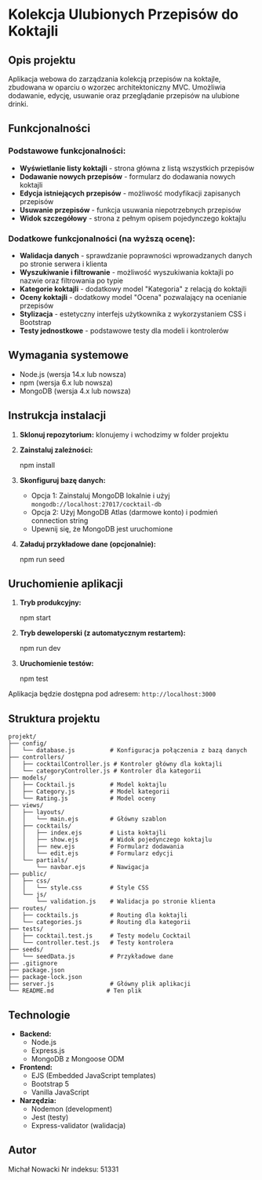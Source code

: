 # Kolekcja Ulubionych Przepisów do Koktajli


## Opis projektu
Aplikacja webowa do zarządzania kolekcją przepisów na koktajle, zbudowana w oparciu o wzorzec architektoniczny MVC. Umożliwia dodawanie, edycję, usuwanie oraz przeglądanie przepisów na ulubione drinki.

## Funkcjonalności

### Podstawowe funkcjonalności:
- **Wyświetlanie listy koktajli** - strona główna z listą wszystkich przepisów
- **Dodawanie nowych przepisów** - formularz do dodawania nowych koktajli
- **Edycja istniejących przepisów** - możliwość modyfikacji zapisanych przepisów
- **Usuwanie przepisów** - funkcja usuwania niepotrzebnych przepisów
- **Widok szczegółowy** - strona z pełnym opisem pojedynczego koktajlu

### Dodatkowe funkcjonalności (na wyższą ocenę):
- **Walidacja danych** - sprawdzanie poprawności wprowadzanych danych po stronie serwera i klienta
- **Wyszukiwanie i filtrowanie** - możliwość wyszukiwania koktajli po nazwie oraz filtrowania po typie
- **Kategorie koktajli** - dodatkowy model "Kategoria" z relacją do koktajli
- **Oceny koktajli** - dodatkowy model "Ocena" pozwalający na ocenianie przepisów
- **Stylizacja** - estetyczny interfejs użytkownika z wykorzystaniem CSS i Bootstrap
- **Testy jednostkowe** - podstawowe testy dla modeli i kontrolerów

## Wymagania systemowe
- Node.js (wersja 14.x lub nowsza)
- npm (wersja 6.x lub nowsza)
- MongoDB (wersja 4.x lub nowsza)

## Instrukcja instalacji

1. **Sklonuj repozytorium:**
  klonujemy i wchodzimy w folder projektu
   

2. **Zainstaluj zależności:**
   
   npm install
   

3. **Skonfiguruj bazę danych:**
   - Opcja 1: Zainstaluj MongoDB lokalnie i użyj `mongodb://localhost:27017/cocktail-db`
   - Opcja 2: Użyj MongoDB Atlas (darmowe konto) i podmień connection string
   - Upewnij się, że MongoDB jest uruchomione

4. **Załaduj przykładowe dane (opcjonalnie):**
   
   npm run seed
   

## Uruchomienie aplikacji

1. **Tryb produkcyjny:**
   
   npm start
   

2. **Tryb deweloperski (z automatycznym restartem):**
   
   npm run dev
   

3. **Uruchomienie testów:**
   
   npm test
   

Aplikacja będzie dostępna pod adresem: `http://localhost:3000`

## Struktura projektu
```
projekt/
├── config/
│   └── database.js          # Konfiguracja połączenia z bazą danych
├── controllers/
│   ├── cocktailController.js # Kontroler główny dla koktajli
│   └── categoryController.js # Kontroler dla kategorii
├── models/
│   ├── Cocktail.js          # Model koktajlu
│   ├── Category.js          # Model kategorii
│   └── Rating.js            # Model oceny
├── views/
│   ├── layouts/
│   │   └── main.ejs         # Główny szablon
│   ├── cocktails/
│   │   ├── index.ejs        # Lista koktajli
│   │   ├── show.ejs         # Widok pojedynczego koktajlu
│   │   ├── new.ejs          # Formularz dodawania
│   │   └── edit.ejs         # Formularz edycji
│   └── partials/
│       └── navbar.ejs       # Nawigacja
├── public/
│   ├── css/
│   │   └── style.css        # Style CSS
│   └── js/
│       └── validation.js    # Walidacja po stronie klienta
├── routes/
│   ├── cocktails.js         # Routing dla koktajli
│   └── categories.js        # Routing dla kategorii
├── tests/
│   ├── cocktail.test.js     # Testy modelu Cocktail
│   └── controller.test.js   # Testy kontrolera
├── seeds/
│   └── seedData.js          # Przykładowe dane
├── .gitignore
├── package.json
├── package-lock.json
├── server.js                # Główny plik aplikacji
└── README.md               # Ten plik
```

## Technologie
- **Backend:**
  - Node.js
  - Express.js
  - MongoDB z Mongoose ODM
- **Frontend:**
  - EJS (Embedded JavaScript templates)
  - Bootstrap 5
  - Vanilla JavaScript
- **Narzędzia:**
  - Nodemon (development)
  - Jest (testy)
  - Express-validator (walidacja)

## Autor
Michał Nowacki
Nr indeksu: 51331